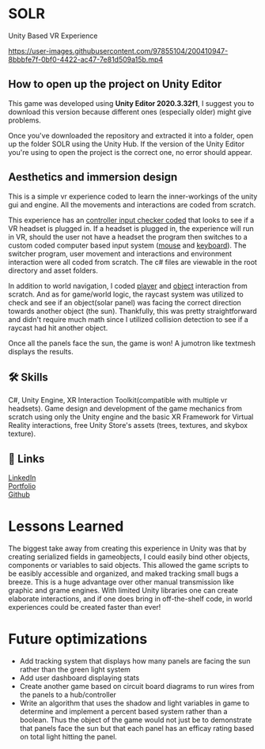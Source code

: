 # SOLR
Unity Based VR Experience

https://user-images.githubusercontent.com/97855104/200410947-8bbbfe7f-0bf0-4422-ac47-7e81d509a15b.mp4

## How to open up the project on Unity Editor
This game was developed using **Unity Editor 2020.3.32f1**, I suggest you to download this version because different ones (especially older) might give problems.

Once you've downloaded the repository and extracted it into a folder, open up the folder SOLR using the Unity Hub. If the version of the Unity Editor you're using to open the project is the correct one, no error should appear.

## Aesthetics and immersion design

This is a simple vr experience coded to learn the inner-workings of the unity gui and engine. All the movements and interactions are coded from scratch.

This experience has an [controller input checker coded](https://github.com/ronaldconn/SOLR/blob/main/Assets/Scripts/DetectVR.cs) that looks to see if a VR headset is plugged in. If a headset is plugged in, the experience will run in VR, should the user not have a headset the program then switches to a custom coded computer based input system ([mouse](https://github.com/ronaldconn/SOLR/blob/main/Assets/Scripts/MouseLook.cs) and [keyboard](https://github.com/ronaldconn/SOLR/blob/main/Assets/PlayerMovement.cs)). The switcher program, user movement and interactions and environment interaction were all coded from scratch. The c# files are viewable in the root directory and asset folders.

In addition to world navigation, I coded [player](https://github.com/ronaldconn/SOLR/blob/main/Assets/Scripts/PlayerInteractionController.cs) and [object](https://github.com/ronaldconn/SOLR/blob/main/Assets/Scripts/Interactable.cs) interaction from scratch. And as for game/world logic, the raycast system was utilized to check and see if an object(solar panel) was facing the correct direction towards another object (the sun). Thankfully, this was pretty straightforward and didn't require much math since I utilized collision detection to see if a raycast had hit another object.

Once all the panels face the sun, the game is won! A jumotron like textmesh displays the results.


## 🛠 Skills

C#, Unity Engine, XR Interaction Toolkit(compatible with multiple vr headsets). Game design and development of the game mechanics from scratch using only the Unity engine and the basic XR Framework for Virtual Reality interactions, free Unity Store's assets (trees, textures, and skybox texture).

## 🔗 Links

[LinkedIn](https://www.linkedin.com/in/aaronclamp/)</br>
[Portfolio](https://aaronclamp.netlify.app/)</br>
[Github](https://github.com/ronaldconn/)
 
# Lessons Learned

The biggest take away from creating this experience in Unity was that by creating serialized fields in gameobjects, I could easily bind other objects, components or variables to said objects. This allowed the game scripts to be easibly accessible and organized, and maked tracking small bugs a breeze. This is a huge advantage over other manual transmission like graphic and grame engines. With limited Unity libraries one can create elaborate interactions, and if one does bring in off-the-shelf code, in world experiences could be created faster than ever!

# Future optimizations

- Add tracking system that displays how many panels are facing the sun rather than the green light system
- Add user dashboard displaying stats
- Create another game based on circuit board diagrams to run wires from the panels to a hub/controller
- Write an algorithm that uses the shadow and light variables in game to determine and implement a percent based system rather than a boolean. Thus the object of the game would not just be to demonstrate that panels face the sun but that each panel has an efficay rating based on total light hitting the panel.
